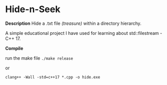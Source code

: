 # Hide-n-Seek
__Description__ 
Hide a .txt file *(treasure)* within a directory hierarchy.

A simple educational project I have used for learning about std::filestream - C++ 17.


__Compile__

run the make file 
```./make release``` 

or 

```clang++ -Wall -std=c++17 *.cpp -o hide.exe```

